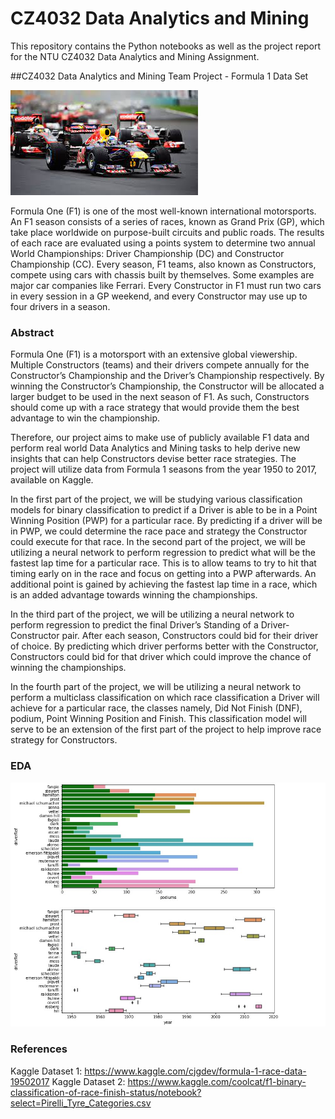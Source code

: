 # CZ4032 Data Analytics and Mining

This repository contains the Python notebooks as well as the project report for the NTU CZ4032 Data Analytics and Mining Assignment.

##CZ4032 Data Analytics and Mining Team Project - Formula 1 Data Set

![Image of f1](https://github.com/ShearmanChua/CZ4032-Data-Analytics-and-Mining/blob/master/images/formula1.jpg)

Formula One (F1) is one of the most well-known international motorsports. An F1 season consists of a series of races, known as Grand Prix (GP), which take place worldwide on purpose-built circuits and public roads. The results of each race are evaluated using a points system to determine two annual World Championships: Driver Championship (DC) and Constructor Championship (CC). Every season, F1 teams, also known as Constructors, compete using cars with chassis built by themselves. Some examples are major car companies like Ferrari. Every Constructor in F1 must run two cars in every session in a GP weekend, and every Constructor may use up to four drivers in a season.

### Abstract

Formula One (F1) is a motorsport with an extensive global viewership. Multiple Constructors (teams) and their drivers compete annually for the Constructor’s Championship and the Driver’s Championship respectively. By winning the Constructor’s Championship, the Constructor will be allocated a larger budget to be used in the next season of F1. As such, Constructors should come up with a race strategy that would provide them the best advantage to win the championship.

Therefore, our project aims to make use of publicly available F1 data and perform real world Data Analytics and Mining tasks to help derive new insights that can help Constructors devise better race strategies. The project will utilize data from Formula 1 seasons from the year 1950 to 2017, available on Kaggle.

In the first part of the project, we will be studying various classification models for binary classification to predict if a Driver is able to be in a Point Winning Position (PWP) for a particular race. By predicting if a driver will be in PWP, we could determine the race pace and strategy the Constructor could execute for that race.
In the second part of the project, we will be utilizing a neural network to perform regression to predict what will be the fastest lap time for a particular race. This is to allow teams to try to hit that timing early on in the race and focus on getting into a PWP afterwards. An additional point is gained by achieving the fastest lap time in a race, which is an added advantage towards winning the championships.

In the third part of the project, we will be utilizing a neural network to perform regression to predict the final Driver’s Standing of a Driver-Constructor pair. After each season, Constructors could bid for their driver of choice. By predicting which driver performs better with the Constructor, Constructors could bid for that driver which could improve the chance of winning the championships.

In the fourth part of the project, we will be utilizing a neural network to perform a multiclass classification on which race classification a Driver will achieve for a particular race, the classes namely, Did Not Finish (DNF), podium, Point Winning Position and Finish. This classification model will serve to be an extension of the first part of the project to help improve race strategy for Constructors.

### EDA

![Image of EDA](https://github.com/ShearmanChua/CZ4032-Data-Analytics-and-Mining/blob/master/images/EDA.jpg)

### References

Kaggle Dataset 1: https://www.kaggle.com/cjgdev/formula-1-race-data-19502017
Kaggle Dataset 2: https://www.kaggle.com/coolcat/f1-binary-classification-of-race-finish-status/notebook?select=Pirelli_Tyre_Categories.csv

